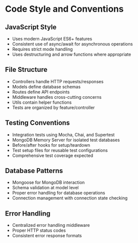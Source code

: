 # Code Style and Conventions

## JavaScript Style
- Uses modern JavaScript ES6+ features
- Consistent use of async/await for asynchronous operations
- Requires strict mode handling
- Uses destructuring and arrow functions where appropriate

## File Structure
- Controllers handle HTTP requests/responses
- Models define database schemas
- Routes define API endpoints
- Middleware handles cross-cutting concerns
- Utils contain helper functions
- Tests are organized by feature/controller

## Testing Conventions
- Integration tests using Mocha, Chai, and Supertest
- MongoDB Memory Server for isolated test databases
- Before/after hooks for setup/teardown
- Test setup files for reusable test configurations
- Comprehensive test coverage expected

## Database Patterns
- Mongoose for MongoDB interaction
- Schema validation at model level
- Proper error handling for database operations
- Connection management with connection state checking

## Error Handling
- Centralized error handling middleware
- Proper HTTP status codes
- Consistent error response formats